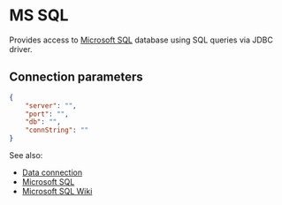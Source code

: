 <!-- TITLE: MS SQL -->
<!-- SUBTITLE: -->

# MS SQL

Provides access to [Microsoft SQL](https://www.microsoft.com/en-us/sql-server) database using SQL queries via JDBC
driver.

## Connection parameters

```json
{
    "server": "",
    "port": "",
    "db": "",
    "connString": ""
}
```

See also:

* [Data connection](../data-connection.md)
* [Microsoft SQL](https://www.microsoft.com/en-us/sql-server)
* [Microsoft SQL Wiki](https://en.wikipedia.org/wiki/Microsoft_SQL_Server)
